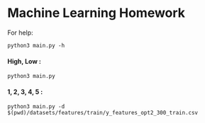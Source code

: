 # Machine Learning Homework

For help:

    python3 main.py -h


#### High, Low :

    python3 main.py

#### 1, 2, 3, 4, 5 :

    python3 main.py -d $(pwd)/datasets/features/train/y_features_opt2_300_train.csv
